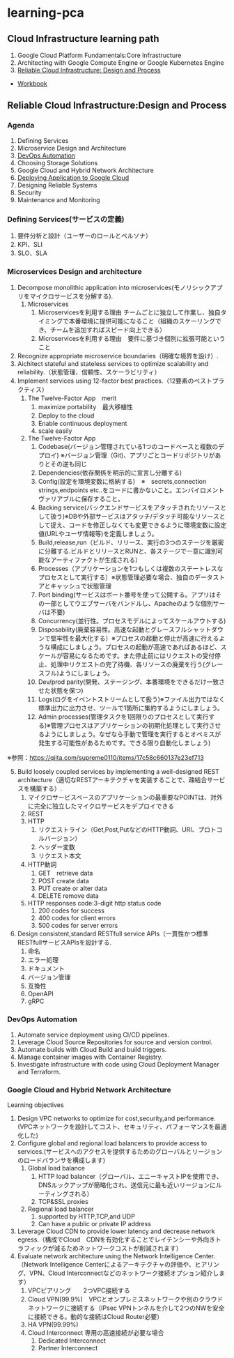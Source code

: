# learning-pca

## Cloud Infrastructure learning path
1. Google Cloud Platform Fundamentals:Core Infrastructure
2. Architecting with Google Compute Engine or Google Kubernetes Engine
3. [Reliable Cloud Infrastructure: Design and Process](#reliable-cloud-infrastructuredesign-and-process)  
- [Workbook](#workbook)
## Reliable Cloud Infrastructure:Design and Process
### Agenda
1. Defining Services
2. Microservice Design and Architecture
3. [DevOps Automation](#devops-automation)
4. Choosing Storage Solutions
5. Google Cloud and Hybrid Network Architecture
6. [Deploying Application to Google Cloud](#google-cloud-and-hybrid-network-architecture) 
7. Designing Reliable Systems
8. Security
9. Maintenance and Monitoring

### Defining Services(サービスの定義)
1. 要件分析と設計（ユーザーのロールとペルソナ）  
2. KPI、SLI
3. SLO、SLA

### Microservices Design and architecture
1. Decompose monolithic application into microservices(モノリシックアプリをマイクロサービスを分解する).
   1. Microservices
      1. Microservicesを利用する理由 チームごとに独立して作業し、独自タイミングで本番環境に提供可能になること（組織のスケーリングでき、チームを追加すればスピード向上できる）
      2. Microservicesを利用する理由　要件に基づき個別に拡張可能ということ
2. Recognize appropriate microservice boundaries（明確な境界を設け）.
3. Aichitect stateful and stateless services to optimize scalability and reliability.（状態管理、信頼性、スケーラビリティ）
4. Implement services using 12-factor best practices.（12要素のベストプラクティス）
   1. The Twelve-Factor App　merit
      1. maximize portability　最大移植性
      2. Deploy to the cloud　
      3. Enable continuous deployment
      4. scale easily
   2. The Twelve-Factor App
      1. Codebase(バージョン管理されている1つのコードベースと複数のデプロイ) ※バージョン管理（Git)、アプリごとコードリポジトリがありとその逆も同じ
      2. Dependencies(依存関係を明示的に宣言し分離する)
      3. Config(設定を環境変数に格納する)　※　secrets,connection strings,endpoints etc..をコードに書かないこと。エンバイロメントヴァリアブルに保存すること。
      4. Backing service(バックエンドサービスをアタッチされたリソースとして扱う)※DBや外部サービスはアタッチ/デタッチ可能なリソースとして捉え、コードを修正しなくても変更できるように環境変数に設定値(URLやユーザ情報等)を定義しましょう。
      5. Build,release,run（ビルド、リリース、実行の3つのステージを厳密に分離する.ビルドとリリースとRUNと、各ステージで一意に識別可能なアーティファクトが生成される）
      6. Processes（アプリケーションを1つもしくは複数のステートレスなプロセスとして実行する）※状態管理必要な場合、独自のデータストアとキャッシュで状態管理
      7. Port binding(サービスはポート番号を使って公開する。アプリはその一部としてウエブサーバをバンドルし、Apacheのような個別サーバは不要)
      8. Concurrency(並行性。プロセスモデルによってスケールアウトする)
      9.  Disposability(廃棄容易性。高速な起動とグレースフルシャットダウンで堅牢性を最大化する）※プロセスの起動と停止が高速に行えるような構成にしましょう。プロセスの起動が高速であればあるほど、スケールが容易になるためです。また停止前にはリクエストの受付停止、処理中リクエストの完了待機、各リソースの廃棄を行う(グレースフル)ようにしましょう。
      10. Dev/prod parity(開発、ステージング、本番環境をできるだけ一致させた状態を保つ)
      11. Logs(ログをイベントストリームとして扱う)※ファイル出力ではなく標準出力に出力させ、ツールで1箇所に集約するようにしましょう。
      12. Admin processes(管理タスクを1回限りのプロセスとして実行する)※管理プロセスはアプリケーションの初期化処理として実行させるようにしましょう。なぜなら手動で管理を実行するとオペミスが発生する可能性があるためです。できる限り自動化しましょう)

※参照：https://qiita.com/supreme0110/items/17c58c660137e23ef713

5. Build loosely coupled services by implementing a well-designed REST architecture（適切なRESTアーキテクチャを実装することで、疎結合サービスを構築する）.
   1. マイクロサービスベースのアプリケーションの最重要なPOINTは、対外に完全に独立したマイクロサービスをデプロイできる
   2. REST
   3. HTTP
      1. リクエストライン（Get,Post,PutなどのHTTP動詞、URI、プロトコルバージョン）
      2. ヘッダー変数
      3. リクエスト本文
   4. HTTP動詞
      1. GET　retrieve data
      2. POST create data
      3. PUT create or alter data
      4. DELETE remove data
   5. HTTP responses code:3-digit http status code
      1. 200 codes for success
      2. 400 codes for client errors
      3. 500 codes for server errors
6. Design consistent,standard RESTfull service APIs（一貫性かつ標準RESTfullサービスAPIsを設計する.
   1. 命名
   2. エラー処理
   3. ドキュメント
   4. バージョン管理
   5. 互換性
   6. OpenAPI
   7. gRPC

### DevOps Automation
1. Automate service deployment using CI/CD pipelines.
2. Leverage Cloud Source Repositories for source and version control.
3. Automate builds with Cloud Build and build triggers.
4. Manage container images with Container Registry.
5. Investigate infrastructure with code using Cloud Deployment Manager and Terraform.

### Google Cloud and Hybrid Network Architecture
Learning objectives
1. Design VPC networks to optimize for cost,security,and performance.(VPCネットワークを設計してコスト、セキュリティ、パフォーマンスを最適化した)
2. Configure global and regional load balancers to provide access to services.(サービスへのアクセスを提供するためのグローバルとリージョンのロードバランサを構成します)
   1. Global load balance
      1. HTTP load balancer（グローバル、エニーキャストIPを使用でき、DNSルックアップが簡略化され、送信元に最も近いリージョンにルーティングされる）
      2. TCP&SSL proxies
   2. Regional load balancer
      1. supported by HTTP,TCP,and UDP
      2. Can have a public or private IP address
3. Leverage Cloud CDN to provide lower latency and decrease network egress.（構成でCloud　CDNを有効化することでレイテンシーや外向きトラフィックが減るためネットワークコストが削減されます）
4. Evaluate network architecture using the Network Intelligence Center.（Network Intelligence Centerによるアーキテクチャの評価や、ヒアリング、VPN、Cloud Interconnectなどのネットワーク接続オプション紹介します）
   1. VPCピアリング　　2つVPC接続する
   2. Cloud VPN(99.9%)　VPCとオンプレミスネットワークや別のクラウドネットワークに接続する（IPsec VPNトンネルを介して2つのNWを安全に接続できる。動的な接続はCloud Router必要）
   3. HA VPN(99.99%)
   4. Cloud Interconnect 専用の高速接続が必要な場合
      1. Dedicated Interconnect
      2. Partner Interconnect